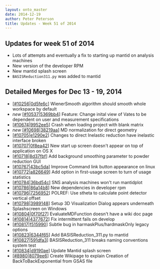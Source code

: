 ```yaml
---
layout: onto_master
date: 2014-12-19
author: Peter Peterson
title: Updates - Week 51 of 2014
---
```

Updates for week 51 of 2014
---------------------------
* Lots of attempts and eventually a fix to starting up mantid on analysis machines
* New version of the developer RPM
* New mantid splash screen
* `BASISReduction311.py` was added to mantid

Detailed Merges for Dec 13 - 19, 2014
-------------------------------------
* \[[#10256](http://trac.mantidproject.org/mantid/ticket/10256)\|[0d5fe6c](https://github.com/mantidproject/mantid/commit/0d5fe6c2c8f5fec09784956b34369a23effc8666)\] WienerSmooth algorithm should smooth whole workspace by default
* *new* \[[#10537](http://trac.mantidproject.org/mantid/ticket/10537)\|[5369bb4](https://github.com/mantidproject/mantid/commit/5369bb41a85f04fdf68eb4fc59ad11aa1b5aa135)\] Feature: Change inital view of Vates to be dependent on user and measurement specifications
* \[[#10674](http://trac.mantidproject.org/mantid/ticket/10674)\|[9952ee5](https://github.com/mantidproject/mantid/commit/9952ee5b20e2e8bda18a13dbe67f7005b7d929b2)\] Crash when loading project with blank matrix
* *new* \[[#10698](http://trac.mantidproject.org/mantid/ticket/10698)\|[38219aa](https://github.com/mantidproject/mantid/commit/38219aae3f49acda8a74fbc5b0b9be16387a9aa8)\] MD normalization for direct geometry
* \[[#10705](http://trac.mantidproject.org/mantid/ticket/10705)\|[e1290e2](https://github.com/mantidproject/mantid/commit/e1290e2b90e4a650ae8c8db22303d4090acb8376)\] Changes to direct Inelastic reduction have inelastic interface broken
* \[[#10707](http://trac.mantidproject.org/mantid/ticket/10707)\|[0f8ea42](https://github.com/mantidproject/mantid/commit/0f8ea426e92d61133fd054916fa4da3b5eec0099)\] New start up screen doesn't appear on top of application on OS X
* \[[#10718](http://trac.mantidproject.org/mantid/ticket/10718)\|[8d37fbf](https://github.com/mantidproject/mantid/commit/8d37fbff5232f73252d06db19cfe9375b9192061)\] Add background smoothing parameter to powder reduction GUI
* \[[#10767](http://trac.mantidproject.org/mantid/ticket/10767)\|[43bc5da](https://github.com/mantidproject/mantid/commit/43bc5da1facb1eb3cae95355f1762d7299660db3)\] Improve Command link button appearance on linux
* \[[#10772](http://trac.mantidproject.org/mantid/ticket/10772)\|[a826649](https://github.com/mantidproject/mantid/commit/a826649797ea37bf70aa8a1aef238ed6be442ad2)\] Add option in first-usage screen to turn of usage statistics
* \[[#10784](http://trac.mantidproject.org/mantid/ticket/10784)\|[36bd54c](https://github.com/mantidproject/mantid/commit/36bd54cb742f309cb2d0a77e8ad64e9f97f883fa)\] SNS analysis machines won't run mantidplot
* \[[#10786](http://trac.mantidproject.org/mantid/ticket/10786)\|[86a14b8](https://github.com/mantidproject/mantid/commit/86a14b8ce3bf9b8182c42bf82879128f0599ba5f)\] New dependencies in developer rpm
* \[[#10796](http://trac.mantidproject.org/mantid/ticket/10796)\|[7256952](https://github.com/mantidproject/mantid/commit/7256952ee0b77a872e44a19694c5a36a218fda03)\] POLREF: Use stheta to calculate point detector vertical offset
* \[[#10798](http://trac.mantidproject.org/mantid/ticket/10798)\|[3989148](https://github.com/mantidproject/mantid/commit/39891485d89c077c1c484eb34c27712376db09e1)\] Setup 3D Visualization Dialog appears underneath Splashscreen on Windows
* \[[#10804](http://trac.mantidproject.org/mantid/ticket/10804)\|[0f70f27](https://github.com/mantidproject/mantid/commit/0f70f2756c3534c12de035dcb452e7d1a6eee0d0)\] EvaluateMDFunction doesn't have a wiki doc page
* \[[#10814](http://trac.mantidproject.org/mantid/ticket/10814)\|[4377672](https://github.com/mantidproject/mantid/commit/43776726e25e169be6eade2e2b3ed515ae7a68e6)\] Fix intermittent fails on develop
* \[[#10817](http://trac.mantidproject.org/mantid/ticket/10817)\|[f515990](https://github.com/mantidproject/mantid/commit/f51599043dfa5a7f910735d86c07d81443684c07)\] Subtle bug in harmaskPlus/hardmaskOnly legacy options
* \[[#10823](http://trac.mantidproject.org/mantid/ticket/10823)\|[6344f65](https://github.com/mantidproject/mantid/commit/6344f650dd02793a2e20edd4b8541aab02fe0367)\] Add BASISReduction_311.py to mantid
* \[[#10827](http://trac.mantidproject.org/mantid/ticket/10827)\|[591dfa3](https://github.com/mantidproject/mantid/commit/591dfa3499cd432b3b9bc54c2a370e32b8ea8e38)\] BASISReduction_311 breaks naming conventions system test
* \[[#10834](http://trac.mantidproject.org/mantid/ticket/10834)\|[d9190ae](https://github.com/mantidproject/mantid/commit/d9190ae1df20c447d5ea45f1342294baadd3505f)\] Update Mantid splash screen
* \[[#8980](http://trac.mantidproject.org/mantid/ticket/8980)\|[8079ee6](https://github.com/mantidproject/mantid/commit/8079ee6a077c91700abea2bbbccb586454f03d83)\] Create Wikipage to explain Creation of BackToBackExponential from GSAS file
